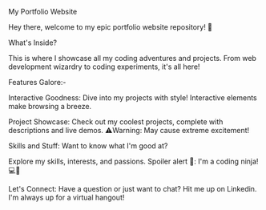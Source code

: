 
My Portfolio Website

Hey there, welcome to my epic portfolio website repository! 🚀

What's Inside?

This is where I showcase all my coding adventures and projects. From web development wizardry to coding experiments, it's all here!

Features Galore:-

Interactive Goodness: Dive into my projects with style! Interactive elements make browsing a breeze.

Project Showcase: Check out my coolest projects, complete with descriptions and live demos.  ⚠️Warning: May cause extreme excitement!

Skills and Stuff: Want to know what I'm good at? 

Explore my skills, interests, and passions.  Spoiler alert 🤫: I'm a coding ninja! 💻🥷

Let's Connect: Have a question or just want to chat? Hit me up on Linkedin. I'm always up for a virtual hangout!
